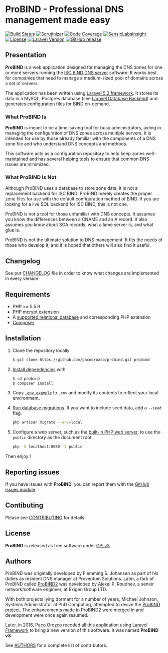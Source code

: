 # ProBIND - Professional DNS management made easy

[![Build Status](https://travis-ci.org/pacoorozco/probind.svg)](https://travis-ci.org/pacoorozco/probind)
[![Scrutinizer](https://img.shields.io/scrutinizer/g/pacoorozco/probind.svg?style=flat-square)](https://scrutinizer-ci.com/g/pacoorozco/probind)
[![Code Coverage](https://scrutinizer-ci.com/g/pacoorozco/probind/badges/coverage.png)](https://scrutinizer-ci.com/g/pacoorozco/probind)
[![SensioLabsInsight](https://insight.sensiolabs.com/projects/98bafc58-957b-476c-8711-f3d81b6938dd/mini.png)](https://insight.sensiolabs.com/projects/98bafc58-957b-476c-8711-f3d81b6938dd)
[![License](https://img.shields.io/github/license/pacoorozco/probind.svg)](https://github.com/pacoorozco/probind/blob/master/LICENSE)
[![Laravel Version](https://img.shields.io/badge/Laravel-5.2-orange.svg)](https://laravel.com/docs/5.2)
[![GitHub release](https://img.shields.io/github/release/pacoorozco/ssham.svg?style=flat-square)](https://github.com/pacoorozco/probind/releases)
 	
## Presentation

**ProBIND** is a web application designed for managing the DNS zones for one or more servers running the [ISC BIND DNS server](https://www.isc.org/downloads/bind/) software. It works best for companies that need to manage a medium-sized pool of domains across a set of servers.

The application has been written using [Laravel 5.2 framework](https://www.laravel.com/docs/5.2/). It stores its data in a MySQL, Postgres database (see [Laravel Database Backend](https://www.laravel.com/docs/5.2/database)) and generates configuration files for BIND on-demand.

### What ProBIND Is

**ProBIND** is meant to be a time-saving tool for busy administrators, aiding in managing the configuration of DNS zones across multiple servers. It is intended for use by those already familiar with the components of a DNS zone file and who understand DNS concepts and methods.

This software acts as a configuration repository to help keep zones well-maintained and has several helping tools to ensure that common DNS issues are minimized.

### What ProBIND Is Not

Although ProBIND uses a database to store zone data, it is not a replacement backend for ISC BIND. ProBIND merely creates the proper zone files for use with the default configuration method of BIND. If you are looking for a live SQL backend for ISC BIND, this is not one.

ProBIND is not a tool for those unfamiliar with DNS concepts. It assumes you know the differences between a CNAME and an A record. It also assumes you know about SOA records, what a lame server is, and what glue is.

ProBIND is not the ultimate solution to DNS management. It fits the needs of those who develop it, and it is hoped that others will also find it useful.

## Changelog

See our [CHANGELOG](https://github.com/pacoorozco/probind/blob/master/CHANGELOG.md) file in order to know what changes are implemented in every version.

## Requirements

* PHP >= 5.5.9
* PHP [mcrypt extension](http://php.net/manual/en/book.mcrypt.php)
* A [supported relational database](http://laravel.com/docs/5.2/database#introduction) and corresponding PHP extension
* [Composer](https://getcomposer.org/download/)

## Installation

1. Clone the repository locally

    ```bash
    $ git clone https://github.com/pacoorozco/probind.git probind
    ```

2. [Install dependencies](https://getcomposer.org/doc/01-basic-usage.md#installing-dependencies) with:

    ```bash
    $ cd probind
    $ composer install
    ```

3. Copy [`.env.example`](https://github.com/pacoorozco/probind/blob/master/.env.example) to `.env` and modify its contents to reflect your local environment.
4. [Run database migrations](http://laravel.com/docs/5.2/migrations#running-migrations). If you want to include seed data, add a `--seed` flag.

    ```bash
    php artisan migrate --env=local
    ```
5. Configure a web server, such as the [built-in PHP web server](http://php.net/manual/en/features.commandline.webserver.php), to use the `public` directory as the document root.

	```bash
    php -S localhost:8080 -t public
    ```

Then enjoy !

## Reporting issues

If you have issues with **ProBIND**, you can report them with the [GitHub issues module](https://github.com/pacoorozco/probind/issues).

## Contibuting

Please see [CONTRIBUTING](https://github.com/pacoorozco/probind/blob/master/CONTRIBUTING.md) for details.

## License

**ProBIND** is released as free software under [GPLv3](http://www.gnu.org/licenses/gpl-3.0.html)

## Authors

ProBIND was originally developed by Flemming S. Johansen as part of his duties as resident DNS manager at Proventum Solutions.  Later, a fork of ProBIND called [ProBIND2](https://sourceforge.net/projects/probind2) was developed by Alexei P. Roudnev, a senior network/software engineer, at Exigen Group LTD.

With both projects lying dormant for a number of years, Michael Johnson, Systems Administrator at PhD Computing, attempted to revive the [ProBIND project](https://sourceforge.net/projects/probind). The enhancements made in ProBIND2 were merged in and development were once again resumed.

Later, in 2016, [Paco Orozco](http://pacoorozco.info) recoded all this application using [Laravel Framework](https://laravel.com/) to bring a new version of this software. It was named **ProBIND v3**.

See [AUTHORS](https://github.com/pacoorozco/probind/blob/master/AUTHORS) for a complete list of contributors.
